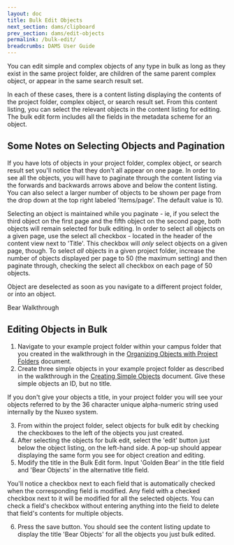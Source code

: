 ```yaml
---
layout: doc
title: Bulk Edit Objects
next_section: dams/clipboard
prev_section: dams/edit-objects
permalink: /bulk-edit/
breadcrumbs: DAMS User Guide
---
```


You can edit simple and complex objects of any type in bulk as long as they exist in the same project folder, are children of the same parent complex object, or appear in the same search result set. 

In each of these cases, there is a content listing displaying the contents of the project folder, complex object, or search result set. From this content listing, you can select the relevant objects in the content listing for editing. The bulk edit form includes all the fields in the metadata scheme for an object.

## Some Notes on Selecting Objects and Pagination

If you have lots of objects in your project folder, complex object, or search result set you'll notice that they don't all appear on one page. In order to see all the objects, you will have to paginate through the content listing via the forwards and backwards arrows above and below the content listing. You can also select a larger number of objects to be shown per page from the drop down at the top right labeled 'Items/page'. The default value is 10. 

Selecting an object is maintained while you paginate - ie, if you select the third object on the first page and the fifth object on the second page, both objects will remain selected for bulk editing. In order to select all objects on a given page, use the select all checkbox - located in the header of the content view next to 'Title'. This checkbox will _only_ select objects on a given page, though. To select _all_ objects in a given project folder, increase the number of objects displayed per page to 50 (the maximum setting) and then paginate through, checking the select all checkbox on each page of 50 objects.

Object are deselected as soon as you navigate to a different project folder, or into an object. 

<div class="walkthrough new">Bear Walkthrough</div>

## Editing Objects in Bulk

1. Navigate to your example project folder within your campus folder that you created in the walkthrough in the <a href="{{ site.url }}{{ site.baseurl}}/docs/dams/organization">Organizing Objects with Project Folders</a> document. 
2. Create three simple objects in your example project folder as described in the walkthrough in the <a href="{{ site.url }}{{ site.baseurl }}/docs/dams/create-objects">Creating Simple Objects</a> document. Give these simple objects an ID, but no title. 

<div class="note"><p>If you don't give your objects a title, in your project folder you will see your objects referred to by the 36 character unique alpha-numeric string used internally by the Nuxeo system. </p></div>

<ol start="3">
  <li>From within the project folder, select objects for bulk edit by checking the checkboxes to the left of the objects you just created.</li>
  <li>After selecting the objects for bulk edit, select the 'edit' button just below the object listing, on the left-hand side. A pop-up should appear displaying the same form you see for object creation and editing.</li>
  <li>Modify the title in the Bulk Edit form. Input 'Golden Bear' in the title field and 'Bear Objects' in the alternative title field.</li>
</ol>

<div class="note">You'll notice a checkbox next to each field that is automatically checked when the corresponding field is modified. Any field with a checked checkbox next to it will be modified for all the selected objects. You can check a field's checkbox without entering anything into the field to delete that field's contents for multiple objects.</div>

<ol start="6">
  <li>Press the save button. You should see the content listing update to display the title 'Bear Objects' for all the objects you just bulk edited.</li>
</ol>